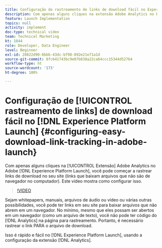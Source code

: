 ```yaml
---
title: Configuração do rastreamento de links de download fácil no Experience Platform Launch
description: Com apenas alguns cliques na extensão Adobe Analytics no Experience Platform Launch, você pode começar a rastrear links de download no seu site (links que baixam arquivos que não são de navegador no computador). Este vídeo mostra como configurar isso.
feature: Launch Implementation
topics: null
activity: implement
doc-type: technical video
team: Technical Marketing
kt: 1844
role: Developer, Data Engineer
level: Beginner
exl-id: 28822d90-6bbb-43dc-bf98-892e21e71a1d
source-git-commit: 8fc641743bc9e07b838a22ca64ccc15344d52764
workflow-type: ht
source-wordcount: '173'
ht-degree: 100%

---
```


# Configuração de [!UICONTROL rastreamento de links] de download fácil no [!DNL Experience Platform Launch] {#configuring-easy-download-link-tracking-in-adobe-launch}

Com apenas alguns cliques na [!UICONTROL Extensão] Adobe Analytics no Adobe [!DNL Experience Platform Launch], você pode começar a rastrear links de download no seu site (links que baixam arquivos que não são de navegador no computador). Este vídeo mostra como configurar isso.

>[!VIDEO](https://video.tv.adobe.com/v/25762/?quality=12&learn=on)

Sejam whitepapers, manuais, arquivos de áudio ou vídeo ou várias outras possibilidades, você pode ter links em seu site para baixar arquivos que não abrem em um navegador. No mínimo, mesmo que eles possam ser abertos em um navegador (como um arquivo de texto), você não pode ter código do [!DNL Analytics] na página para rastreamento. Portanto, é necessário rastrear o link PARA o arquivo de download.

Isso é rápido e fácil no [!DNL Experience Platform Launch], usando a configuração da extensão [!DNL Analytics].
